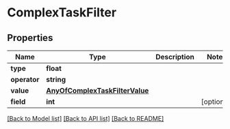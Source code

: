 # ComplexTaskFilter

## Properties
Name | Type | Description | Notes
------------ | ------------- | ------------- | -------------
**type** | **float** |  | 
**operator** | **string** |  | 
**value** | [**AnyOfComplexTaskFilterValue**](AnyOfComplexTaskFilterValue.md) |  | 
**field** | **int** |  | [optional] 

[[Back to Model list]](../../README.md#documentation-for-models) [[Back to API list]](../../README.md#documentation-for-api-endpoints) [[Back to README]](../../README.md)

